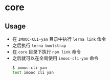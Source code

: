 # core

## Usage
 - 在 `IMOOC-CLI-yan` 目录中执行 `lerna link` 命令
 - 之后执行 `lerna bootstrap`
 - 在 `core` 目录下执行 `npm link` 命令
 - 之后就可以在全局使用 `imooc-cli-yan` 命令
    ```bash
    $ imooc-cli-yan
    test imooc cli yan
    ```
